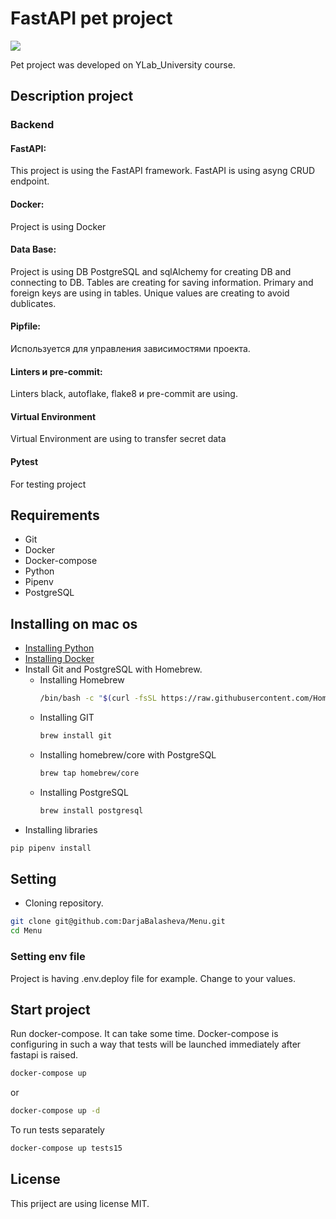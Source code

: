 # FastAPI pet project
<img src="https://github.com/DarjaBalasheva/fullstack-ivkhk/actions/workflows/my_workflow.yml/badge.svg">

Pet project was developed on YLab_University course.

## Description project
### Backend
#### FastAPI:
This project is using the FastAPI framework.
FastAPI is using asyng CRUD endpoint.
#### Docker:
Project is using Docker
#### Data Base:
Project is using DB PostgreSQL and sqlAlchemy for creating DB and connecting to DB.
Tables are creating for saving information. Primary and foreign keys are using in tables.
Unique values are creating to avoid dublicates.
#### Pipfile:
Используется для управления зависимостями проекта.
#### Linters и pre-commit:
Linters black, autoflake, flake8 и pre-commit are using.
#### Virtual Environment
Virtual Environment are using to transfer secret data
#### Pytest
For testing project

## Requirements
- Git
- Docker
- Docker-compose
- Python
- Pipenv
- PostgreSQL

## Installing on mac os
- [Installing Python](https://www.python.org/downloads/macos/)
- [Installing Docker](https://www.docker.com/get-started/)
- Install Git and PostgreSQL with Homebrew.
  - Installing Homebrew
    ```bash
    /bin/bash -c "$(curl -fsSL https://raw.githubusercontent.com/Homebrew/install/HEAD/install.sh)"
    ```
  - Installing GIT
    ```bash
    brew install git

  - Installing  homebrew/core with PostgreSQL
    ```bash
    brew tap homebrew/core
    ```
  - Installing PostgreSQL
    ```bash
    brew install postgresql
    ```
- Installing libraries
```bash
pip pipenv install
```


## Setting
- Cloning repository.

```bash
git clone git@github.com:DarjaBalasheva/Menu.git
cd Menu
```

### Setting env file
Project is having .env.deploy file for example. Change to your values.

## Start project
Run docker-compose. It can take some time. Docker-compose is configuring in such a way that tests will be launched immediately after fastapi is raised.

```bash
docker-compose up
```

or

```bash
docker-compose up -d
```
To run tests separately

```bash
docker-compose up tests15
```

## License
This priject are using license MIT.
